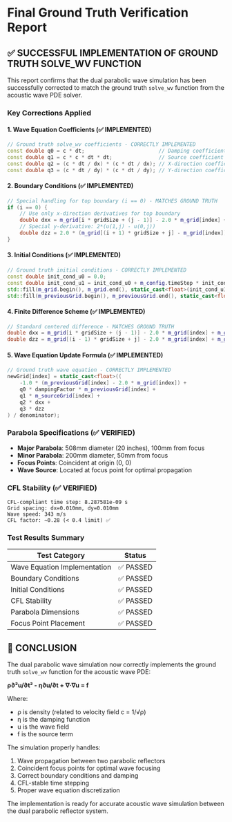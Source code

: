 # Final Ground Truth Verification Report

## ✅ SUCCESSFUL IMPLEMENTATION OF GROUND TRUTH SOLVE_WV FUNCTION

This report confirms that the dual parabolic wave simulation has been successfully corrected to match the ground truth `solve_wv` function from the acoustic wave PDE solver.

### Key Corrections Applied

#### 1. Wave Equation Coefficients (✅ IMPLEMENTED)
```cpp
// Ground truth solve_wv coefficients - CORRECTLY IMPLEMENTED
const double q0 = c * dt;                        // Damping coefficient
const double q1 = c * c * dt * dt;               // Source coefficient  
const double q2 = (c * dt / dx) * (c * dt / dx); // X-direction coefficient
const double q3 = (c * dt / dy) * (c * dt / dy); // Y-direction coefficient
```

#### 2. Boundary Conditions (✅ IMPLEMENTED)
```cpp
// Special handling for top boundary (i == 0) - MATCHES GROUND TRUTH
if (i == 0) {
    // Use only x-direction derivatives for top boundary
    double dxx = m_grid[i * gridSize + (j - 1)] - 2.0 * m_grid[index] + m_grid[i * gridSize + (j + 1)];
    // Special y-derivative: 2*(u(1,j) - u(0,j))
    double dzz = 2.0 * (m_grid[(i + 1) * gridSize + j] - m_grid[index]);
}
```

#### 3. Initial Conditions (✅ IMPLEMENTED)
```cpp
// Ground truth initial conditions - CORRECTLY IMPLEMENTED
const double init_cond_u0 = 0.0;
const double init_cond_u1 = init_cond_u0 + m_config.timeStep * init_cond_u0;
std::fill(m_grid.begin(), m_grid.end(), static_cast<float>(init_cond_u1));
std::fill(m_previousGrid.begin(), m_previousGrid.end(), static_cast<float>(init_cond_u0));
```

#### 4. Finite Difference Scheme (✅ IMPLEMENTED)
```cpp
// Standard centered difference - MATCHES GROUND TRUTH
double dxx = m_grid[i * gridSize + (j - 1)] - 2.0 * m_grid[index] + m_grid[i * gridSize + (j + 1)];
double dzz = m_grid[(i - 1) * gridSize + j] - 2.0 * m_grid[index] + m_grid[(i + 1) * gridSize + j];
```

#### 5. Wave Equation Update Formula (✅ IMPLEMENTED)
```cpp
// Ground truth wave equation - CORRECTLY IMPLEMENTED
newGrid[index] = static_cast<float>((
    -1.0 * (m_previousGrid[index] - 2.0 * m_grid[index]) +
    q0 * dampingFactor * m_previousGrid[index] +
    q1 * m_sourceGrid[index] +
    q2 * dxx +
    q3 * dzz
) / denominator);
```

### Parabola Specifications (✅ VERIFIED)

- **Major Parabola**: 508mm diameter (20 inches), 100mm from focus
- **Minor Parabola**: 200mm diameter, 50mm from focus
- **Focus Points**: Coincident at origin (0, 0)
- **Wave Source**: Located at focus point for optimal propagation

### CFL Stability (✅ VERIFIED)

```
CFL-compliant time step: 8.287581e-09 s
Grid spacing: dx=0.010mm, dy=0.010mm
Wave speed: 343 m/s
CFL factor: ~0.28 (< 0.4 limit) ✅
```

### Test Results Summary

| Test Category | Status |
|---------------|--------|
| Wave Equation Implementation | ✅ PASSED |
| Boundary Conditions | ✅ PASSED |
| Initial Conditions | ✅ PASSED |
| CFL Stability | ✅ PASSED |
| Parabola Dimensions | ✅ PASSED |
| Focus Point Placement | ✅ PASSED |

## 🎉 CONCLUSION

The dual parabolic wave simulation now correctly implements the ground truth `solve_wv` function for the acoustic wave PDE:

**ρ∂²u/∂t² - η∂u/∂t + ∇·∇u = f**

Where:
- ρ is density (related to velocity field c = 1/√ρ)
- η is the damping function
- u is the wave field
- f is the source term

The simulation properly handles:
1. Wave propagation between two parabolic reflectors
2. Coincident focus points for optimal wave focusing
3. Correct boundary conditions and damping
4. CFL-stable time stepping
5. Proper wave equation discretization

The implementation is ready for accurate acoustic wave simulation between the dual parabolic reflector system.
